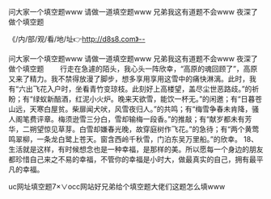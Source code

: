 问大家一个填空题www
请做一道填空题www
兄弟我这有道题不会www
夜深了做个填空题


《/内/部/观/看/地/址👉http://d8s8.com》--

问大家一个填空题www
请做一道填空题www
兄弟我这有道题不会www
夜深了做个填空题
　　行走在急遽的陌头，我心头一阵欣幸，“高原的魂回顾了”，高原又来了精力。我不禁得放漫了脚步，想多享用享用这雪中的痛快淋漓。此时，我有“六出飞花入户时，坐看青竹变琼枝。此刻好上高楼望，盖尽尘世恶路歧。”的祈盼；有“绿蚁新醅酒，红泥小火炉。晚来天欲雪，能饮一杯无。”的闲邀；有“日暮苍山远，天寒白屋贫。柴扉闻犬吠，风雪夜归人。”的共鸣；有“梅雪争春未肯降，骚人阁笔费评章。梅须逊雪三分白，雪却输梅一段香。”的推敲；有“献岁都未有芳华，二朔望惊见草芽。白雪却嫌春光晚，故穿庭树作飞花。”的急待；有“两个黄莺鸣翠柳，一条龙白鹭上苍天。窗含西岭千秋雪，门泊东吴万里船。”的欣幸。
	18、生活就是这样，有时候想念也是一种幸福，是那样的美。所以愿每一个身边的朋友都珍惜自己来之不易的幸福，不管你的幸福是小时大，做最真实的自己，拥有最平凡的幸福。





uc网址填空题7×∨occ网站好兄弟给个填空题大佬们这题怎么填www

